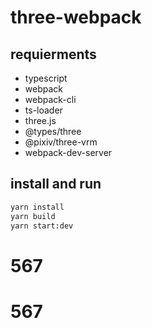 # three-webpack

## requierments

- typescript
- webpack
- webpack-cli
- ts-loader
- three.js
- @types/three
- @pixiv/three-vrm
- webpack-dev-server

## install and run

```bash
yarn install
yarn build
yarn start:dev
```
# 567
# 567
